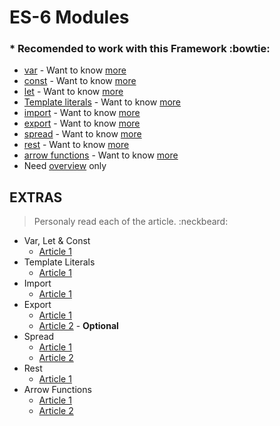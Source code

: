 # ES-6 Modules 
### * Recomended to work with this Framework :bowtie:
* [var](https://developer.mozilla.org/en-US/docs/Web/JavaScript/Reference/Statements/var) - Want to know [more](#extras)
* [const](https://developer.mozilla.org/en-US/docs/Web/JavaScript/Reference/Statements/const) - Want to know [more](#extras)
* [let](https://developer.mozilla.org/en-US/docs/Web/JavaScript/Reference/Statements/let) - Want to know [more](#extras)
* [Template literals](https://developer.mozilla.org/en-US/docs/Web/JavaScript/Reference/Template_literals) - Want to know [more](#extras)
* [import](https://developer.mozilla.org/en-US/docs/Web/JavaScript/Reference/Statements/import) - Want to know [more](#extras)
* [export](https://developer.mozilla.org/en-US/docs/web/javascript/reference/statements/export) - Want to know [more](#extras)
* [spread](https://developer.mozilla.org/en-US/docs/Web/JavaScript/Reference/Operators/Spread_syntax) - Want to know [more](#extras)
* [rest]( https://developer.mozilla.org/en-US/docs/Web/JavaScript/Reference/Functions/rest_parameters) - Want to know [more](#extras)
* [arrow functions](https://developer.mozilla.org/en-US/docs/Web/JavaScript/Reference/Functions/Arrow_functions) - Want to know [more](#extras)
* Need [overview](https://medium.freecodecamp.org/make-your-code-cleaner-shorter-and-easier-to-read-es6-tips-and-tricks-afd4ce25977c) only

## EXTRAS
> Personaly read each of the article. :neckbeard:
* Var, Let & Const
  - [Article 1](https://medium.com/javascript-scene/javascript-es6-var-let-or-const-ba58b8dcde75) 
* Template Literals
  - [Article 1](https://medium.com/@abhaytalreja/javascript-what-is-es6-template-literals-f2cadfca925a)
* Import
  - [Article 1](https://medium.com/@thejasonfile/a-simple-intro-to-javascript-imports-and-exports-389dd53c3fac)
* Export
  - [Article 1](https://medium.com/@martinnovk_22870/using-javascript-es6-import-export-modules-in-chrome-extensions-f63a3a0d2736)
  - [Article 2](https://medium.com/@netxm/what-is-tree-shaking-de7c6be5cadd) - **Optional**
* Spread
  - [Article 1](https://davidwalsh.name/spread-operator)
  - [Article 2](https://dmitripavlutin.com/how-three-dots-changed-javascript/)
* Rest
  - [Article 1](https://codeburst.io/use-es2015-object-rest-operator-to-omit-properties-38a3ecffe90)
* Arrow Functions
  - [Article 1](https://hackernoon.com/javascript-es6-arrow-functions-and-lexical-this-f2a3e2a5e8c4)
  - [Article 2](https://medium.freecodecamp.org/arrow-functions-in-javascript-2f8bf7df5077)



